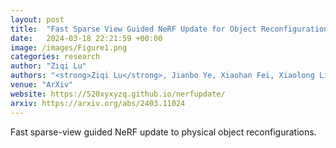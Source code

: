 ```yaml
---
layout: post
title:  "Fast Sparse View Guided NeRF Update for Object Reconfigurations"
date:   2024-03-18 22:21:59 +00:00
image: /images/Figure1.png
categories: research
author: "Ziqi Lu"
authors: "<strong>Ziqi Lu</strong>, Jianbo Ye, Xiaohan Fei, Xiaolong Li, Jiawei Mo, Ashwin Swaminathan, Stefano Soatto"
venue: "ArXiv"
website: https://520xyxyzq.github.io/nerfupdate/
arxiv: https://arxiv.org/abs/2403.11024
---
```


Fast sparse-view guided NeRF update to physical object reconfigurations.